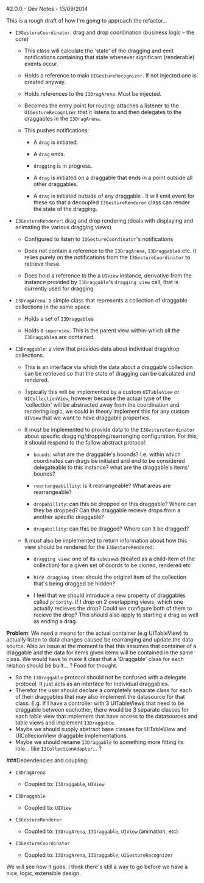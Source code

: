 #2.0.0 - Dev Notes - 13/09/2014

This is a rough draft of how I'm going to approach the refactor...


- `I3GestureCoordinator`: drag and drop coordination (business logic - the core)

	- This class will calculate the 'state' of the dragging and emit notifications containing that state whenever significant (renderable) events occur.
	
	- Holds a reference to main `UIGestureRecognizer`. If not injected one is created anyway.
		
	- Holds references to the `I3DragArena`. Must be injected.
	
	- Becomes the entry point for routing: attaches a listener to the `UIGestureRecognizer` that it listens to and then delegates to the draggables in the `I3DragArena`.
		
	- This pushes notifications:
		
		- A `drag` is initiated.
		
		- A `drag` ends.
		
		- `dragging` is in progress.
	
		- A `drag` is initiated on a draggable that ends in a point outside all other draggables.
		
		- A `drag` is initiated outside of any draggable
. It will emit event for these so that a decoupled `I3GestureRenderer` class can render the state of the dragging.


- `I3GestureRenderer`: drag and drop rendering (deals with displaying and animating the various dragging views)

	- Configured to listen to `I3GestureCoordinator`'s notifications

	- Does not contain a reference to the `I3DragArena`, `I3Draggable`s etc. It relies purely on the notifications from the `I3GestureCoordinator` to retrieve these.
	
	- Does hold a reference to the a `UIView` instance, derivative from the instance provided by `I3Draggable`'s `dragging view` call, that is currently used for dragging.


- `I3DragArena`: a simple class that represents a collection of draggable collections in the same space
	
	- Holds a set of `I3Draggable`s
	
	- Holds a `superview`. This is the parent view within-which all the `I3Draggable`s are contained.

	
- `I3Draggable`: a view that provides data about individual drag/drop collections.

	- This is an interface via which the data about a draggable collection can be retrieved so that the state of dragging can be calculated and rendered. 

	- Typically this will be implemented by a custom `UITableView` or `UICollectionView`, however because the actual type of the 'collection' will be abstracted away from the coordination and rendering logic, we could in theory implement this for any custom `UIView` that we want to have draggable properties.

	- It must be implemented to provide data to the `I3GestureCoordinator` about specific dragging/dropping/rearranging configuration. For this, it should respond to the follow abstract protocol: 

		- `bounds`: what are the draggable's bounds? I.e. within which coordinates can drags be initiated and end to be considered delegateable to this instance? what are the draggable's items' bounds?
	
		- `rearrangeabillity`: is it rearrangeable? What areas are rearrangeable?

		- `dropabillity`: can this be dropped on this draggable? Where can they be dropped? Can this draggable recieve drops from a another specific draggable?

		- `dragabillity`: can this be dragged? Where can it be dragged?

	- It must also be implemented to return information about how this view should be rendered for the `I3GestureRendered`:

		- `dragging view`: one of its `subview`s (treated as a child-item of the collection) for a given set of coords to be cloned, rendered etc
		
		- `hide dragging item`: should the original item of the collection that's being dragged be hidden?
		
		- I feel that we should introduce a new property of draggables called `priority`. If I drop on 2 overlapping views, which one actually recieves the drop? Could we configure both of them to recieve the drop? This should also apply to starting a drag as well as ending a drag.


__Problem__: We need a means for the actual container (e.g UITableView) to actually listen to data changes caused be rearranging and update the data source. Also an issue at the moment is that this assumes that container of a draggable and the data for items given items will be contained in the same class. We would have to make it clear that a 'Draggable' class for each relation should be built… ? Food for thought.

- So the `I3Draggable` protocol should not be confused with a delegate protocol. It just acts as an interface for individual draggables.
- Therefor the user should declare a completely separate class for each of their draggables that may also implement the datasource for that class. E.g. If I have a controller with 3 UITableViews that need to be draggable between eachother, there would be 3 separate classes for each table view that implement that have access to the datasources and table views and implement `I3Draggable`.
- Maybe we should supply abstract base classes for UITableView and UICollecionView draggable implementations.
- Maybe we should rename `I3Draggable` to something more fitting its role… like `I3CollectionAdapter`… ?

###Dependencies and coupling:

- `I3DragArena`

	- Coupled to: `I3Draggable`, `UIView`

- `I3Draggable`

	- Coupled to: `UIView`

- `I3GestureRenderer` 
	
	- Coupled to: `I3DragArena`, `I3Draggable`, `UIView` (animation, etc)

- `I3GestureCoordinator`

	- Coupled to: `I3DragArena`, `I3Draggable`, `UIGestureRecognizer`



We will see how it goes. I think there's still a way to go before we have a nice, logic, extensible design.